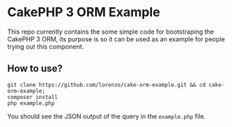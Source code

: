 # CakePHP 3 ORM Example

This repo currently contains the some simple code for bootstraping the CakePHP 3 ORM,
its purpose is so it can be used as an example for people trying out this component.

## How to use?

```
git clone https://github.com/lorenzo/cake-orm-example.git && cd cake-orm-example;
composer install
php example.php
```

You should see the JSON output of the query in the `example.php` file.
